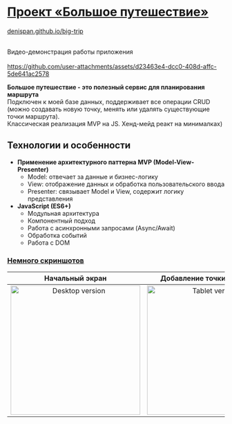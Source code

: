 # [Проект «Большое путешествие»](https://denispan.github.io/big-trip/)
[denispan.github.io/big-trip](https://denispan.github.io/big-trip/)</br></br>

Видео-демонстрация работы приложения </br></br>
https://github.com/user-attachments/assets/d23463e4-dcc0-408d-affc-5de641ac2578


<strong>Большое путешествие - это полезный сервис для планирования маршрута</strong></br>
Подключен к моей базе данных, поддерживает все операции CRUD (можно создавать новую точку, менять или удалять
существующие точки маршрута).</br>
Классическая реализация MVP на JS. Хенд-мейд реакт на минималках)

## Технологии и особенности

- **Применение архитектурного паттерна MVP (Model-View-Presenter)**
  - Model: отвечает за данные и бизнес-логику
  - View: отображение данных и обработка пользовательского ввода
  - Presenter: связывает Model и View, содержит логику представления
- **JavaScript (ES6+)**
  - Модульная архитектура
  - Компонентный подход
  - Работа с асинхронными запросами (Async/Await)
  - Обработка событий
  - Работа с DOM

### [Немного скриншотов]([https://t.me/denpan_bot](https://denispan.github.io/big-trip/))

|                                                          Начальный экран                                                           |                                                          Добавление точки маршрута                                                          |                                                          Работа фильтрации                                                          |
|:-------------------------------------------------------------------------------------------------------------------------------:|:------------------------------------------------------------------------------------------------------------------------------:|:------------------------------------------------------------------------------------------------------------------------------:|
| <img width="300" alt="Desktop version" src="https://github.com/user-attachments/assets/fb533b65-c548-431e-8d77-a0be4e5171c3" /> | <img width="300" alt="Tablet version" src="https://github.com/user-attachments/assets/8980f9cf-53a6-409b-8046-9471a1e7c740" /> | <img width="300" alt="Tablet version" src="https://github.com/user-attachments/assets/660c101f-2f86-40af-80dc-d4293e9fcf8e" /> |

